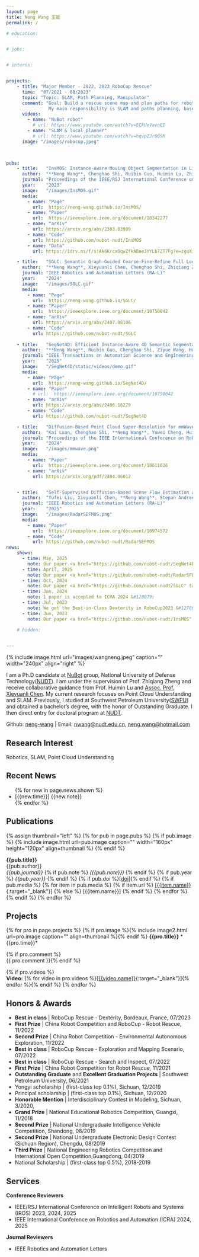 ```yaml
---
layout: page
title: Neng Wang 王能
permalink: /

# education:


# jobs:


# interns:


projects:
    - title: "Major Member - 2022, 2023 RoboCup Rescue"
      time:  "07/2021 - 08/2023"
      topic: "Topic: SLAM, Path Planning, Manipulator"
      comment: "Goal: Build a rescue scene map and plan paths for robot to navigate to the target location.<br/>
                My main responsibility is SLAM and paths planning, based on Faster-lio and TARE algorithms, combining them with our robots. Besides, I also manipulate the robotic arm to perform dexterity tasks."
      videos:
        - name: "NuBot robot"
          # url: https://www.youtube.com/watch?v=ECkUeVavoEI
        - name: "SLAM & local planner"
          # url: https://www.youtube.com/watch?v=hqvpZJrQQSM
      image: "/images/robocup.jpeg"
      


pubs:
    - title:   "InsMOS: Instance-Aware Moving Object Segmentation in LiDAR Data"
      author:  "**Neng Wang**, Chenghao Shi, Ruibin Guo, Huimin Lu, Zhiqiang Zheng, Xieyuanli Chen"
      journal: "Proceedings of the IEEE/RSJ International Conference on Intelligent Robots and Systems (IROS)"
      year:    "2023"
      image:   "/images/InsMOS.gif"
      media:
        - name: "Page"
          url:  https://neng-wang.github.io/InsMOS/
        - name: "Paper"
          url:  https://ieeexplore.ieee.org/document/10342277
        - name: "arXiv"
          url: https://arxiv.org/abs/2303.03909
        - name: "Code"
          url: https://github.com/nubot-nudt/InsMOS
        - name: "Data"
          url: https://1drv.ms/f/s!Ak6KrcxOqwZfkABaeJYYLb7ZT7Fg?e=zguXiK

    - title:   "SGLC: Semantic Graph-Guided Coarse-Fine-Refine Full Loop Closing for LiDAR SLAM"
      author:  "**Neng Wang**, Xieyuanli Chen, Chenghao Shi, Zhiqiang Zheng, Hongshan Yu, Huimin Lu"
      journal: "IEEE Robotics and Automation Letters (RA-L)"
      year:    "2024"
      image:   "/images/SGLC.gif"
      media:
        - name: "Page"
          url:  https://neng-wang.github.io/SGLC/
        - name: "Paper"
          url:  https://ieeexplore.ieee.org/document/10750042
        - name: "arXiv"
          url: https://arxiv.org/abs/2407.08106
        - name: "Code"
          url: https://github.com/nubot-nudt/SGLC
          
    - title:   "SegNet4D: Efficient Instance-Aware 4D Semantic Segmentation for LiDAR Point Cloud"
      author:  "**Neng Wang**, Ruibin Guo, Chenghao Shi, Ziyue Wang, Hui Zhang, Huimin Lu, Zhiqiang Zheng, Xieyuanli Chen"
      journal: "IEEE Transactions on Automation Science and Engineering (T-ASE)"
      year:    "2025"
      image:   "/SegNet4D/static/videos/demo.gif"
      media:
        - name: "Page"
          url:  https://neng-wang.github.io/SegNet4D/
        - name: "Paper"
          # url:  https://ieeexplore.ieee.org/document/10750042
        - name: "arXiv"
          url: https://arxiv.org/abs/2406.16279
        - name: "Code"
          url: https://github.com/nubot-nudt/SegNet4D

    - title:   "Diffusion-Based Point Cloud Super-Resolution for mmWave Radar Data"
      author:  "Kai Luan, Chenghao Shi, **Neng Wang**, Yuwei Cheng, Huimin Lu, Xieyuanli Chen"
      journal: "Proceedings of the IEEE International Conference on Robotics and Automation (ICRA)"
      year:    "2024"
      image:   "/images/mmwave.png"
      media:
        - name: "Paper"
          url:  https://ieeexplore.ieee.org/document/10611026
        - name: "arXiv"
          url: https://arxiv.org/pdf/2404.06012


    - title:   "Self-Supervised Diffusion-Based Scene Flow Estimation and Motion Segmentation With 4D Radar"
      author:  "Yufei Liu, Xieyuanli Chen, **Neng Wang**, Stepan Andreev, Alexander Dvorkovich, Rui Fan, Huimin Lu"
      journal: "IEEE Robotics and Automation Letters (RA-L)"
      year:    "2025"
      image:   "/images/RadarSEFMOS.png"
      media:
        - name: "Paper"
          url:  https://ieeexplore.ieee.org/document/10974572
        - name: "Code"
          url: https://github.com/nubot-nudt/RadarSEFMOS
news:
    shown:
      - time: May, 2025
        note: Our paper <a href="https://github.com/nubot-nudt/SegNet4D" target="_blank">SegNet4D</a> is accepted to T-ASE 2025 &#128079;
      - time: April, 2025
        note: Our paper <a href="https://github.com/nubot-nudt/RadarSFEMOS" target="_blank">RadarSFEMOS</a> is accepted to RA-L 2025 &#128079;
      - time: Oct, 2024
        note: Our paper <a href="https://github.com/nubot-nudt/SGLC" target="_blank">SGLC</a> is accepted to RA-L 2024 &#128079;
      - time: Jan, 2024
        note: 1 paper is accepted to ICRA 2024 &#128079;
      - time: Jul, 2023
        note: We get the Best-in-Class Dexterity in RoboCup2023 &#127867;&#127881;
      - time: Jun, 2023
        note: Our paper <a href="https://github.com/nubot-nudt/InsMOS" target="_blank">InsMOS</a> is accepted to IROS 2023 &#128079;

    # hidden:

   
---
```


<!-- About me -->
{% include image.html url="images/wangneng.jpeg" caption="" width="240px" align="right" %}

I am a Ph.D candidate at [NuBot] group, National University of Defense Technology([NUDT]). I am under the supervision of Prof. Zhiqiang Zheng and receive collaborative guidance from Prof. Huimin Lu and [Assoc. Prof. Xieyuanli Chen]. My current research focuses on Point Cloud Understanding and SLAM. Previously, I studied at Southwest Petroleum University([SWPU]) and obtained a bachelor’s degree, with the honor of Outstanding Graduate. I then direct entry for doctoral program at [NUDT].




Github: [neng-wang]  \| Email: nwang@nudt.edu.cn, neng.wang@hotmail.com


## Research Interest
Robotics, SLAM, Point Cloud Understanding
<!-- 3D Visual Perception, 3D Vision, Robotics, SLAM, Deep Learning, Autonomous Driving & Video Object Segmentation <br /> -->


## Recent News
<ul>
  {% for new in page.news.shown %}
    <li> [{{new.time}}] {{new.note}} </li>
  {% endfor %}

  <!-- <span id="moreText"> 
    {% for new in page.news.hidden %}
      <li> [{{new.time}}] {{new.note}} </li>
    {% endfor %}
  </span> -->
</ul>




## Publications
<!-- Will upload soon... -->
<!-- This part will be updated as soon as my on-going projects are approved to be made public which should be quite exciting.<br/> -->

{% assign thumbnail="left" %}
{% for pub in page.pubs %}
{% if pub.image %}
{% include image.html url=pub.image caption="" width="160px" height="120px" align=thumbnail %}
{% endif %}

<!-- [**{{pub.title}}**]({% if pub.internal %}{{pub.url | prepend: site.baseurl}}{% else %}{{pub.url}}{% endif %})<br /> -->
**{{pub.title}}**<br />
{{pub.author}}<br />
*{{pub.journal}}* {% if pub.note %} *({{pub.note}})* {% endif %} {% if pub.year %} *{{pub.year}}* {% endif %} {% if pub.doi %}[[doi]({{pub.doi}})]{% endif %}
{% if pub.media %} {% for item in pub.media %} {% if item.url %} [[{{item.name}}]({{item.url}}){:target="_blank"}] {% else %} [{{item.name}}] {% endif %}
{% endfor %}
{% endif %}
{% endfor %}


## Projects
{% for pro in page.projects %}
{% if pro.image %}{% include image2.html url=pro.image caption="" align=thumbnail %}{% endif %}
**{{pro.title}}**  * {{pro.time}}* 
<!-- {% if pro.topic %}<br/>**{{pro.topic}}**{% endif %} -->
{% if pro.comment %}<br/>{{ pro.comment }}{% endif %}
<!-- {% if pro.duties %}<br/>{{ pro.duties }}{% endif %} -->
{% if pro.videos %}<br/>**Video:** {% for video in pro.videos %}[[{{video.name}}]({{video.url}}){:target="_blank"}]{% endfor %}{% endif %}
{% endfor %}


## Honors & Awards
- **Best in class** \| RoboCup Rescue - Dexterity, Bordeaux, France, 07/2023
- **First Prize** \| China Robot Competition and RoboCup - Robot Rescue, 11/2022
- **Second Prize** \| China Robot Competition - Environmental Autonomous Exploration, 11/2022
- **Best in class** \| RoboCup Rescue - Exploration and Mapping Scenario, 07/2022
- **Best in class** \| RoboCup Rescue - Search and Inspect, 07/2022
- **First Prize** \| China Robot Competition for Robot Rescue, 11/2021
- **Outstanding Graduate** and **Excellent Graduation Projects** \| Southwest Petroleum University, 06/2021
- Yongyi scholarship \| (first-class  top 0.1%), Sichuan, 12/2019
- Principal scholarship \| (first-class  top 0.1%), Sichuan, 12/2020
- **Honorable Mention** \| Interdisciplinary Contest in Modeling, Sichuan, 3/2020,
- **Grand Prize** \| National Educational Robotics Competition, Guangxi, 11/2018
- **Second Prize** \| National Undergraduate Intelligence Vehicle Competition, Shandong, 08/2019
- **Second Prize** \| National Undergraduate Electronic Design Contest (Sichuan Region), Chengdu, 08/2019
- **Third Prize** \| National Engineering Robotics Competition and International Open Competition,Guangdong, 04/2019
- National Scholarship \| (first-class  top 0.5%), 2018-2019


## Services
**Conference Reviewers**
 - IEEE/RSJ International Conference on Intelligent Robots and Systems (IROS) 2023, 2024, 2025
 - IEEE International Conference on Robotics and Automation (ICRA) 2024, 2025

**Journal Reviewers**
 - IEEE Robotics and Automation Letters



<!--Hyperlinks -->
[NuBot]: https://github.com/nubot-nudt
[NUDT]: https://www.nudt.edu.cn/
[SWPU]: https://www.swpu.edu.cn/en/
[Assoc. Prof. Xieyuanli Chen]: https://chen-xieyuanli.github.io/
[neng-wang]: https://github.com/neng-wang


